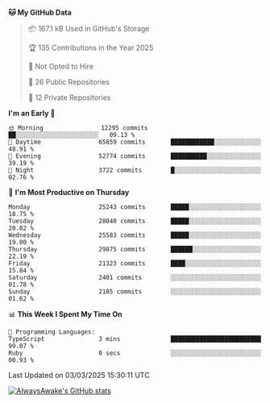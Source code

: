 <!--START_SECTION:waka-->
**🐱 My GitHub Data** 

> 📦 167.1 kB Used in GitHub's Storage 
 > 
> 🏆 135 Contributions in the Year 2025
 > 
> 🚫 Not Opted to Hire
 > 
> 📜 26 Public Repositories 
 > 
> 🔑 12 Private Repositories 
 > 
**I'm an Early 🐤** 

```text
🌞 Morning                12295 commits       ██░░░░░░░░░░░░░░░░░░░░░░░   09.13 % 
🌆 Daytime                65859 commits       ████████████░░░░░░░░░░░░░   48.91 % 
🌃 Evening                52774 commits       ██████████░░░░░░░░░░░░░░░   39.19 % 
🌙 Night                  3722 commits        █░░░░░░░░░░░░░░░░░░░░░░░░   02.76 % 
```
📅 **I'm Most Productive on Thursday** 

```text
Monday                   25243 commits       █████░░░░░░░░░░░░░░░░░░░░   18.75 % 
Tuesday                  28040 commits       █████░░░░░░░░░░░░░░░░░░░░   20.82 % 
Wednesday                25583 commits       █████░░░░░░░░░░░░░░░░░░░░   19.00 % 
Thursday                 29875 commits       ██████░░░░░░░░░░░░░░░░░░░   22.19 % 
Friday                   21323 commits       ████░░░░░░░░░░░░░░░░░░░░░   15.84 % 
Saturday                 2401 commits        ░░░░░░░░░░░░░░░░░░░░░░░░░   01.78 % 
Sunday                   2185 commits        ░░░░░░░░░░░░░░░░░░░░░░░░░   01.62 % 
```


📊 **This Week I Spent My Time On** 

```text
💬 Programming Languages: 
TypeScript               3 mins              █████████████████████████   99.07 % 
Ruby                     0 secs              ░░░░░░░░░░░░░░░░░░░░░░░░░   00.93 % 
```


 Last Updated on 03/03/2025 15:30:11 UTC
<!--END_SECTION:waka-->

[![AlwaysAwake's GitHub stats](https://github-readme-stats.vercel.app/api?username=AlwaysAwake&show_icons=true&theme=github_dark&count_private=true)](https://github.com/AlwaysAwake/AlwaysAwake)
